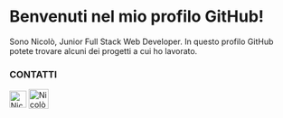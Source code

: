 # Benvenuti nel mio profilo GitHub!

Sono Nicolò, Junior Full Stack Web Developer. In questo profilo GitHub potete trovare alcuni dei progetti a cui ho lavorato.

<div>
  <h3>CONTATTI</h3>
  <span>
    <a style="text-decoration:none" href="https://www.linkedin.com/in/il-tuo-nome/">
      <img align="center" alt="Nicolò Manunta LinkedIn" width="30px" src="https://github.com/adityakamath16/adityakamath16/blob/master/images/connect_with_me_images/linkedin.svg" />
    </a>
  </span>
   <span>
    <a style="text-decoration:none" href="mailto:il-tuo-indirizzo-email@example.com">
      <img  align="center" alt="Nicolò Manunta Email" width="35px" src="https://g-blog.net/wp-content/uploads/2021/11/pii_email_e188285bdb71eb7570eb.png" />
    </a>
  </span>
</div>

